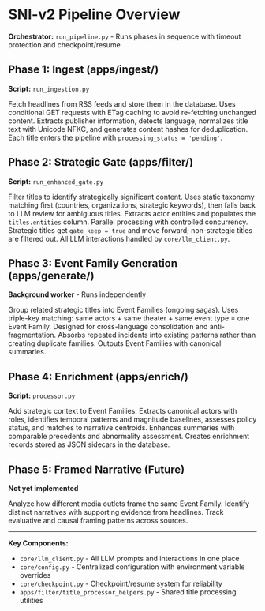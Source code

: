 # SNI-v2 Pipeline Overview

**Orchestrator:** `run_pipeline.py` - Runs phases in sequence with timeout protection and checkpoint/resume

## Phase 1: Ingest (apps/ingest/)
**Script:** `run_ingestion.py`

Fetch headlines from RSS feeds and store them in the database. Uses conditional GET requests with ETag caching to avoid re-fetching unchanged content. Extracts publisher information, detects language, normalizes title text with Unicode NFKC, and generates content hashes for deduplication. Each title enters the pipeline with `processing_status = 'pending'`.

## Phase 2: Strategic Gate (apps/filter/)
**Script:** `run_enhanced_gate.py`

Filter titles to identify strategically significant content. Uses static taxonomy matching first (countries, organizations, strategic keywords), then falls back to LLM review for ambiguous titles. Extracts actor entities and populates the `titles.entities` column. Parallel processing with controlled concurrency. Strategic titles get `gate_keep = true` and move forward; non-strategic titles are filtered out. All LLM interactions handled by `core/llm_client.py`.

## Phase 3: Event Family Generation (apps/generate/)
**Background worker** - Runs independently

Group related strategic titles into Event Families (ongoing sagas). Uses triple-key matching: same actors + same theater + same event type = one Event Family. Designed for cross-language consolidation and anti-fragmentation. Absorbs repeated incidents into existing patterns rather than creating duplicate families. Outputs Event Families with canonical summaries.

## Phase 4: Enrichment (apps/enrich/)
**Script:** `processor.py`

Add strategic context to Event Families. Extracts canonical actors with roles, identifies temporal patterns and magnitude baselines, assesses policy status, and matches to narrative centroids. Enhances summaries with comparable precedents and abnormality assessment. Creates enrichment records stored as JSON sidecars in the database.

## Phase 5: Framed Narrative (Future)
**Not yet implemented**

Analyze how different media outlets frame the same Event Family. Identify distinct narratives with supporting evidence from headlines. Track evaluative and causal framing patterns across sources.

---

**Key Components:**
- `core/llm_client.py` - All LLM prompts and interactions in one place
- `core/config.py` - Centralized configuration with environment variable overrides
- `core/checkpoint.py` - Checkpoint/resume system for reliability
- `apps/filter/title_processor_helpers.py` - Shared title processing utilities
